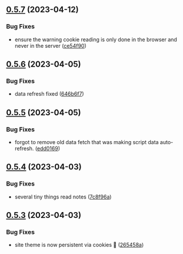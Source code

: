 ## [0.5.7](https://github.com/Torwent/wasp-webapp/compare/v0.5.6...v0.5.7) (2023-04-12)


### Bug Fixes

* ensure the warning cookie reading is only done in the browser and never in the server ([ce54f90](https://github.com/Torwent/wasp-webapp/commit/ce54f90bc10c680fd1a27c51a8b5345334f81955))



## [0.5.6](https://github.com/Torwent/wasp-webapp/compare/v0.5.5...v0.5.6) (2023-04-05)


### Bug Fixes

* data refresh fixed ([646b6f7](https://github.com/Torwent/wasp-webapp/commit/646b6f7ffcd68180561838dd63b59e03f3230039))



## [0.5.5](https://github.com/Torwent/wasp-webapp/compare/v0.5.4...v0.5.5) (2023-04-05)


### Bug Fixes

* forgot to remove old data fetch that was making script data auto-refresh. ([edd0169](https://github.com/Torwent/wasp-webapp/commit/edd016963913859987d62f3bbd365484cf312acc))



## [0.5.4](https://github.com/Torwent/wasp-webapp/compare/v0.5.3...v0.5.4) (2023-04-03)


### Bug Fixes

* several tiny things read notes ([7c8f96a](https://github.com/Torwent/wasp-webapp/commit/7c8f96aab079c89775179a662e525bb592c4c2c7))



## [0.5.3](https://github.com/Torwent/wasp-webapp/compare/v0.5.2...v0.5.3) (2023-04-03)


### Bug Fixes

* site theme is now persistent via cookies 🍪 ([265458a](https://github.com/Torwent/wasp-webapp/commit/265458ae1f51d805433c5441a7b7018b5fe4618e))



